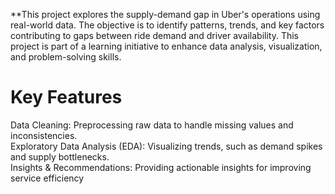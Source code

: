 **This project explores the supply-demand gap in Uber's operations using real-world data. The objective is to identify patterns, trends, and key factors contributing to gaps between ride demand and driver availability. This project is part of a learning initiative to enhance data analysis, visualization, and problem-solving skills.
<h1>Key Features</h1>
Data Cleaning: Preprocessing raw data to handle missing values and inconsistencies.<br>
Exploratory Data Analysis (EDA): Visualizing trends, such as demand spikes and supply bottlenecks.<br>
Insights & Recommendations: Providing actionable insights for improving service efficiency<br>
